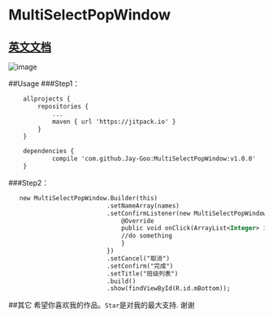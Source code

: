 
# MultiSelectPopWindow

## [英文文档](https://github.com/Jay-Goo/MultiSelectPopWindow/edit/master/README.md)


![image](https://github.com/Jay-Goo/MultiSelectPopWindow/blob/master/preview/2017-02-23%2010_25_46.gif)



##Usage
###Step1：
```xml
    allprojects {
		repositories {
			...
			maven { url 'https://jitpack.io' }
		}
	}

	dependencies {
	        compile 'com.github.Jay-Goo:MultiSelectPopWindow:v1.0.0'
	}

```


###Step2：
```xml
   new MultiSelectPopWindow.Builder(this)
                           .setNameArray(names)
                           .setConfirmListener(new MultiSelectPopWindow.OnConfirmClickListener() {
                               @Override
                               public void onClick(ArrayList<Integer> indexList, ArrayList<String> selectedList) {
                               //do something
                               }
                           })
                           .setCancel("取消")
                           .setConfirm("完成")
                           .setTitle("班级列表")
                           .build()
                           .show(findViewById(R.id.mBottom));
```

##其它
希望你喜欢我的作品。`Star`是对我的最大支持. 谢谢




